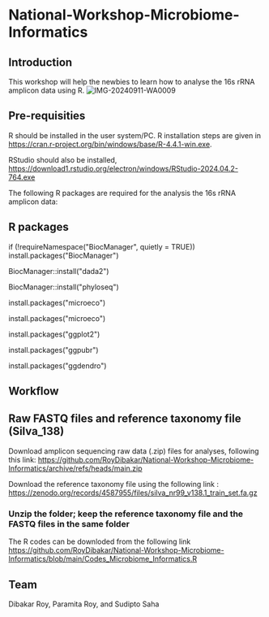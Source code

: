 # National-Workshop-Microbiome-Informatics

## Introduction

This workshop will help the newbies to learn how to analyse the 16s rRNA amplicon data using R.
![IMG-20240911-WA0009](https://github.com/user-attachments/assets/237bb872-dcb2-4ec8-8304-7c81798bb017)

## Pre-requisities
R should be installed in the user system/PC. R installation steps are given in https://cran.r-project.org/bin/windows/base/R-4.4.1-win.exe. 

RStudio should also be installed, https://download1.rstudio.org/electron/windows/RStudio-2024.04.2-764.exe

The following R packages are required for the analysis the 16s rRNA amplicon data:
## R packages

if (!requireNamespace("BiocManager", quietly = TRUE))
                                install.packages("BiocManager")

BiocManager::install("dada2")

BiocManager::install("phyloseq")

install.packages("microeco")

install.packages("microeco")

install.packages("ggplot2")

install.packages("ggpubr")

install.packages("ggdendro")

## Workflow

## Raw FASTQ files and reference taxonomy file (Silva_138)
Download amplicon sequencing raw data (.zip) files for analyses, following this link:
https://github.com/RoyDibakar/National-Workshop-Microbiome-Informatics/archive/refs/heads/main.zip

Download the reference taxonomy file using the following link :
https://zenodo.org/records/4587955/files/silva_nr99_v138.1_train_set.fa.gz

### Unzip the folder; keep the reference taxonomy file and the FASTQ files in the same folder

The R codes can be downloded from the following link https://github.com/RoyDibakar/National-Workshop-Microbiome-Informatics/blob/main/Codes_Microbiome_Informatics.R

## Team
Dibakar Roy, Paramita Roy, and Sudipto Saha

